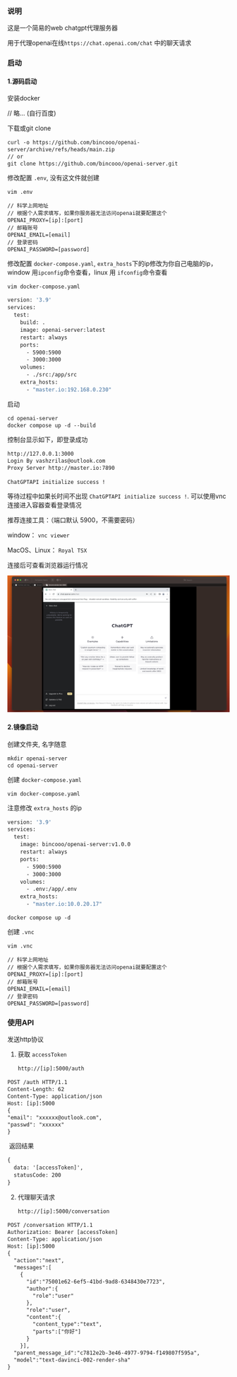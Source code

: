 ### 说明

这是一个简易的web chatgpt代理服务器

用于代理openai在线`https://chat.openai.com/chat` 中的聊天请求



### 启动

#### 1.源码启动



安装docker

// 略...    (自行百度)

下载或git clone

```shell
curl -o https://github.com/bincooo/openai-server/archive/refs/heads/main.zip
// or
git clone https://github.com/bincooo/openai-server.git
```



修改配置 `.env`, 没有这文件就创建

```shell
vim .env
```

```shell
// 科学上网地址
// 根据个人需求填写，如果你服务器无法访问openai就要配置这个
OPENAI_PROXY=[ip]:[port]
// 邮箱账号
OPENAI_EMAIL=[email]
// 登录密码
OPENAI_PASSWORD=[password]
```

修改配置 `docker-compose.yaml`, `extra_hosts`下的ip修改为你自己电脑的ip，window 用`ipconfig`命令查看，linux 用 `ifconfig`命令查看

```shell
vim docker-compose.yaml
```

```dockerfile
version: '3.9'
services:
  test:
    build: .
    image: openai-server:latest
    restart: always
    ports:
      - 5900:5900
      - 3000:3000
    volumes:
      - ./src:/app/src
    extra_hosts:
      - "master.io:192.168.0.230"
```





启动

```shell
cd openai-server
docker compose up -d --build
```

控制台显示如下，即登录成功

```shell
http://127.0.0.1:3000
Login By vashzrilas@outlook.com
Proxy Server http://master.io:7890

ChatGPTAPI initialize success !
```



等待过程中如果长时间不出现  `ChatGPTAPI initialize success !`.  可以使用vnc连接进入容器查看登录情况

推荐连接工具：（端口默认 5900，不需要密码）

window： `vnc viewer`

MacOS、Linux： `Royal TSX`

连接后可查看浏览器运行情况

<img src="static/截屏2023-03-22 05.55.18.png" alt="截屏2023-03-22 05.55.18" style="zoom: 50%;" />







#### 2.镜像启动

创建文件夹, 名字随意

```shell
mkdir openai-server
cd openai-server
```

创建 `docker-compose.yaml`

```shell
vim docker-compose.yaml
```

注意修改 `extra_hosts` 的ip

```dockerfile
version: '3.9'
services:
  test:
    image: bincooo/openai-server:v1.0.0
    restart: always
    ports:
      - 5900:5900
      - 3000:3000
    volumes:
      - .env:/app/.env
    extra_hosts:
      - "master.io:10.0.20.17"
```

```shell
docker compose up -d
```



创建 `.vnc`

```shell
vim .vnc
```

```shell
// 科学上网地址
// 根据个人需求填写，如果你服务器无法访问openai就要配置这个
OPENAI_PROXY=[ip]:[port]
// 邮箱账号
OPENAI_EMAIL=[email]
// 登录密码
OPENAI_PASSWORD=[password]
```





### 使用API

 发送http协议

1. 获取 `accessToken`

   ```tex
   http://[ip]:5000/auth
   ```

   

```http
POST /auth HTTP/1.1
Content-Length: 62
Content-Type: application/json
Host: [ip]:5000
{
"email": "xxxxxx@outlook.com",
"passwd": "xxxxxx"
}
```

​	返回结果

```tex
{
  data: '[accessToken]',
  statusCode: 200
}
```

2. 代理聊天请求

   ```tex
   http://[ip]:5000/conversation
   ```

   

```http
POST /conversation HTTP/1.1
Authorization: Bearer [accessToken]
Content-Type: application/json
Host: [ip]:5000
{
  "action":"next",
  "messages":[
    {
      "id":"75001e62-6ef5-41bd-9ad8-6348430e7723",
      "author":{
        "role":"user"
      },
      "role":"user",
      "content":{
        "content_type":"text",
        "parts":["你好"]
      }
    }],
  "parent_message_id":"c7812e2b-3e46-4977-9794-f149807f595a",
  "model":"text-davinci-002-render-sha"
}
```

